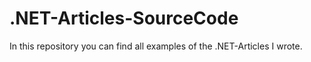 # .NET-Articles-SourceCode
In this repository you can find all examples of the .NET-Articles I wrote. 
